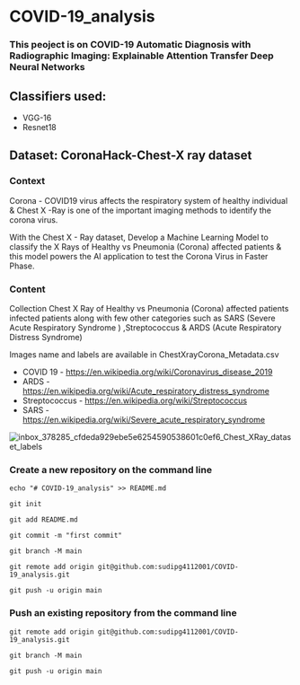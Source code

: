# COVID-19_analysis

### This peoject is on COVID-19 Automatic Diagnosis with Radiographic Imaging: Explainable Attention Transfer Deep Neural Networks
## Classifiers used:
- VGG-16
- Resnet18

## Dataset: CoronaHack-Chest-X ray dataset

### Context
Corona - COVID19 virus affects the respiratory system of healthy individual & Chest X -Ray is one of the important imaging methods to identify the corona virus.

With the Chest X - Ray dataset, Develop a Machine Learning Model to classify the X Rays of Healthy vs Pneumonia (Corona) affected patients & this model powers the AI application to test the Corona Virus in Faster Phase.

### Content
Collection Chest X Ray of Healthy vs Pneumonia (Corona) affected patients infected patients along with few other categories such as SARS (Severe Acute Respiratory Syndrome ) ,Streptococcus & ARDS (Acute Respiratory Distress Syndrome)

Images name and labels are available in ChestXrayCorona_Metadata.csv

- COVID 19 - https://en.wikipedia.org/wiki/Coronavirus_disease_2019
- ARDS - https://en.wikipedia.org/wiki/Acute_respiratory_distress_syndrome
- Streptococcus - https://en.wikipedia.org/wiki/Streptococcus
- SARS - https://en.wikipedia.org/wiki/Severe_acute_respiratory_syndrome

![inbox_378285_cfdeda929ebe5e6254590538601c0ef6_Chest_XRay_dataset_labels](https://user-images.githubusercontent.com/60208804/125648624-ca9e5a1a-2b0d-4031-a935-6b7b529472be.png)




### Create a new repository on the command line
`echo "# COVID-19_analysis" >> README.md`

`git init`

`git add README.md`

`git commit -m "first commit"`

`git branch -M main`

`git remote add origin git@github.com:sudipg4112001/COVID-19_analysis.git`

`git push -u origin main`

### Push an existing repository from the command line

`git remote add origin git@github.com:sudipg4112001/COVID-19_analysis.git`

`git branch -M main`

`git push -u origin main`
